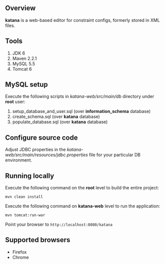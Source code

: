 ## Overview

**katana** is a web-based editor for constraint configs, formerly stored in XML files.

## Tools

1. JDK 6
2. Maven 2.2.1
3. MySQL 5.5
4. Tomcat 6

## MySQL setup

Execute the following scripts in *katana-web/src/main/db* directory under **root** user:

1. setup\_database\_and\_user.sql (over **information\_schema** database)
2. create\_schema.sql (over **katana** database)
3. populate\_database.sql (over **katana** database)

## Configure source code

Adjust JDBC properties in the *katana-web/src/main/resources/jdbc.properties* file
for your particular DB environment.

## Running locally

Execute the following command on the **root** level to build the entire project:

    mvn clean install

Execute the following command on **katana-web** level to run the application:

    mvn tomcat:run-war

Point your browser to `http://localhost:8080/katana`

## Supported browsers

+ Firefox
+ Chrome
